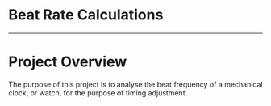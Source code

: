# Beat Rate Calculations

-----------------------------------------------------------------------------------

# Project Overview
The purpose of this project is to analyse the beat frequency of a mechanical clock, or watch, for the purpose of timing adjustment.

